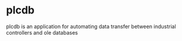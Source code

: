 plcdb
=====

plcdb is an application for automating data transfer between industrial controllers and ole databases
